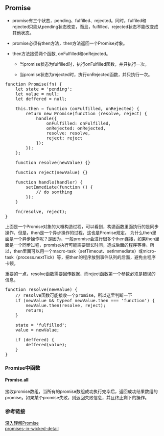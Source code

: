 ## Promise 

- promise有三个状态，pending、fulfilled、rejected。同时，fulfiled和rejected只能从pending状态改变，而且，fulfilled、rejected状态不能改变成其他状态。  

- promise必须有then方法，then方法返回一个Promise对象。

- then方法接受两个函数, onFulfilled和onRejected。

	- 当promise状态为fulfilled时，执行onFulfilled函数，并只执行一次。

	- 当promise状态为rejected时，执行onRejected函数，并只执行一次。  


<pre>
function Promise(fn) {
	let state = 'pending';
	let value = null;
	let deffered = null;

	this.then = function (onFulfilled, onRejected) {
		return new Promise(function (resolve, reject) {
			handle({
				onFulfilled: onFulfilled,
				onRejected: onRejected,
				resolve: resolve,
				reject: reject
			});
		});
	};

	function resolve(newValue) {}

	function reject(newValue) {}

	function handle(handler) {
		setImmediate(function () {
			// do somthing
		});
	}

	fn(resolve, reject);
}
</pre>  

上面是一个Promise对象的大概构造过程，可以看到，构造函数里面执行的是同步操作，但是，then是一个异步操作的过程，这也是Promise规定。 为什么then里面是一个异步操作呢？是因为，一般promise会进行很多个then连接，如果then里面是一个同步过程，promise执行可能需要很长时间，造成后面的程序等待。所以，then里面可以用一个macro-task（setTimeout、setImmediate）或micro-task（process.nextTick）等，把then的程序放到事件队列的后面，避免主程序卡顿。

重要的一点，resolve函数需要回传数据，而reject函数第一个参数必须是错误的信息。  

<pre>
function resolve(newValue) {
	// resolve函数可能接收一个promise，所以这里判断一下
	if (newValue && typeof newValue.then === 'function') {
		newValue.then(resolve, reject);
		return;
	}

	state = 'fulfilled';
	value = newValue;

	if (deffered) {
		deffered(value);
	}
}
</pre>  


### Promise中函数  

#### Promise.all  

接收promise数组，当所有的promise数组成功执行完毕后，返回成功结果数组的promise。如果某个promise失败，则返回失败信息，并且终止剩下的操作。


### 参考链接  

[深入理解Promise](http://coderlt.coding.me/2016/12/04/promise-in-depth-an-introduction-2/)  
[promises-in-wicked-detail](https://www.mattgreer.org/articles/promises-in-wicked-detail/)